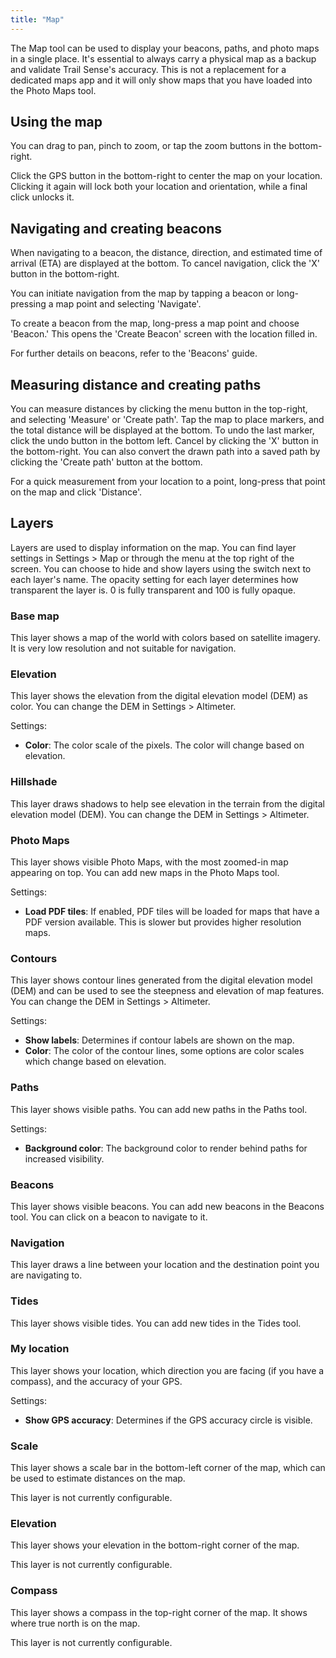 ```yaml
---
title: "Map"
---
```


The Map tool can be used to display your beacons, paths, and photo maps in a single place. It's essential to always carry a physical map as a backup and validate Trail Sense's accuracy. This is not a replacement for a dedicated maps app and it will only show maps that you have loaded into the Photo Maps tool.

## Using the map
You can drag to pan, pinch to zoom, or tap the zoom buttons in the bottom-right.

Click the GPS button in the bottom-right to center the map on your location. Clicking it again will lock both your location and orientation, while a final click unlocks it.

## Navigating and creating beacons
When navigating to a beacon, the distance, direction, and estimated time of arrival (ETA) are displayed at the bottom. To cancel navigation, click the 'X' button in the bottom-right.

You can initiate navigation from the map by tapping a beacon or long-pressing a map point and selecting 'Navigate'.

To create a beacon from the map, long-press a map point and choose 'Beacon.' This opens the 'Create Beacon' screen with the location filled in.

For further details on beacons, refer to the 'Beacons' guide.

## Measuring distance and creating paths
You can measure distances by clicking the menu button in the top-right, and selecting 'Measure' or 'Create path'. Tap the map to place markers, and the total distance will be displayed at the bottom. To undo the last marker, click the undo button in the bottom left. Cancel by clicking the 'X' button in the bottom-right. You can also convert the drawn path into a saved path by clicking the 'Create path' button at the bottom.

For a quick measurement from your location to a point, long-press that point on the map and click 'Distance'.

## Layers
Layers are used to display information on the map. You can find layer settings in Settings > Map or through the menu at the top right of the screen. You can choose to hide and show layers using the switch next to each layer's name. The opacity setting for each layer determines how transparent the layer is. 0 is fully transparent and 100 is fully opaque.

### Base map
This layer shows a map of the world with colors based on satellite imagery. It is very low resolution and not suitable for navigation.

### Elevation
This layer shows the elevation from the digital elevation model (DEM) as color. You can change the DEM in Settings > Altimeter.

Settings:

- **Color**: The color scale of the pixels. The color will change based on elevation.

### Hillshade
This layer draws shadows to help see elevation in the terrain from the digital elevation model (DEM). You can change the DEM in Settings > Altimeter.

### Photo Maps
This layer shows visible Photo Maps, with the most zoomed-in map appearing on top. You can add new maps in the Photo Maps tool.

Settings:

- **Load PDF tiles**: If enabled, PDF tiles will be loaded for maps that have a PDF version available. This is slower but provides higher resolution maps.

### Contours
This layer shows contour lines generated from the digital elevation model (DEM) and can be used to see the steepness and elevation of map features. You can change the DEM in Settings > Altimeter.

Settings:

- **Show labels**: Determines if contour labels are shown on the map.
- **Color**: The color of the contour lines, some options are color scales which change based on elevation.

### Paths
This layer shows visible paths. You can add new paths in the Paths tool.

Settings:

- **Background color**: The background color to render behind paths for increased visibility.

### Beacons
This layer shows visible beacons. You can add new beacons in the Beacons tool. You can click on a beacon to navigate to it.

### Navigation
This layer draws a line between your location and the destination point you are navigating to.

### Tides
This layer shows visible tides. You can add new tides in the Tides tool.

### My location
This layer shows your location, which direction you are facing (if you have a compass), and the accuracy of your GPS.

Settings:

- **Show GPS accuracy**: Determines if the GPS accuracy circle is visible.

### Scale
This layer shows a scale bar in the bottom-left corner of the map, which can be used to estimate distances on the map.

This layer is not currently configurable.

### Elevation
This layer shows your elevation in the bottom-right corner of the map.

This layer is not currently configurable.

### Compass
This layer shows a compass in the top-right corner of the map. It shows where true north is on the map.

This layer is not currently configurable.
